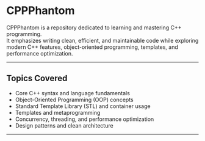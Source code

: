 # CPPPhantom

CPPPhantom is a repository dedicated to learning and mastering C++ programming.  
It emphasizes writing clean, efficient, and maintainable code while exploring modern C++ features, object-oriented programming, templates, and performance optimization.

---

## Topics Covered
- Core C++ syntax and language fundamentals  
- Object-Oriented Programming (OOP) concepts  
- Standard Template Library (STL) and container usage  
- Templates and metaprogramming  
- Concurrency, threading, and performance optimization  
- Design patterns and clean architecture  

---


